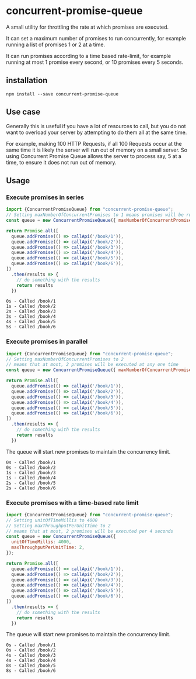 # concurrent-promise-queue

A small utility for throttling the rate at which promises are executed.

It can set a maximum number of promises to run concurrently, for example running a list of promises 1 or 2 at a time.

It can run promises according to a time based rate-limit, for example running at most 1 promise every second, or 10 promises every 5 seconds.

## installation
```shell
npm install --save concurrent-promise-queue
```

## Use case

Generally this is useful if you have a lot of resources to call, but you do not want to overload your server by attempting to do them all at the same time.

For example, making 100 HTTP Requests, if all 100 Requests occur at the same time it is likely the server will run out of memory on a small server.
So using Concurrent Promise Queue allows the server to process say, 5 at a time, to ensure it does not run out of memory.

## Usage

### Execute promises in series
```js
import {ConcurrentPromiseQueue} from "concurrent-promise-queue";
// Setting maxNumberOfConcurrentPromises to 1 means promises will be run one after another
const queue = new ConcurrentPromiseQueue({ maxNumberOfConcurrentPromises: 1 });

return Promise.all([
  queue.addPromise(() => callApi('/book/1')),
  queue.addPromise(() => callApi('/book/2')),
  queue.addPromise(() => callApi('/book/3')),
  queue.addPromise(() => callApi('/book/4')),
  queue.addPromise(() => callApi('/book/5')),
  queue.addPromise(() => callApi('/book/6')),
])
  .then(results => {
    // do something with the results
    return results
  })
```

```
0s - Called /book/1
1s - Called /book/2
2s - Called /book/3
3s - Called /book/4
4s - Called /book/5
5s - Called /book/6
```

### Execute promises in parallel
```js
import {ConcurrentPromiseQueue} from "concurrent-promise-queue";
// Setting maxNumberOfConcurrentPromises to 2 
// means that at most, 2 promises will be executed at any one time
const queue = new ConcurrentPromiseQueue({ maxNumberOfConcurrentPromises: 2 });

return Promise.all([
  queue.addPromise(() => callApi('/book/1')),
  queue.addPromise(() => callApi('/book/2')),
  queue.addPromise(() => callApi('/book/3')),
  queue.addPromise(() => callApi('/book/4')),
  queue.addPromise(() => callApi('/book/5')),
  queue.addPromise(() => callApi('/book/6')),
])
  .then(results => {
    // do something with the results
    return results
  })
```

The queue will start new promises to maintain the concurrency limit.
```
0s - Called /book/1
0s - Called /book/2
1s - Called /book/3
1s - Called /book/4
2s - Called /book/5
2s - Called /book/6
```

### Execute promises with a time-based rate limit
```js
import {ConcurrentPromiseQueue} from "concurrent-promise-queue";
// Setting unitOfTimeMillis to 4000
// Setting maxThroughputPerUnitTime to 2
// means that at most, 2 promises will be executed per 4 seconds
const queue = new ConcurrentPromiseQueue({
  unitOfTimeMillis: 4000,
  maxThroughputPerUnitTime: 2,
});

return Promise.all([
  queue.addPromise(() => callApi('/book/1')),
  queue.addPromise(() => callApi('/book/2')),
  queue.addPromise(() => callApi('/book/3')),
  queue.addPromise(() => callApi('/book/4')),
  queue.addPromise(() => callApi('/book/5')),
  queue.addPromise(() => callApi('/book/6')),
])
  .then(results => {
    // do something with the results
    return results
  })
```

The queue will start new promises to maintain the concurrency limit.
```
0s - Called /book/1
0s - Called /book/2
4s - Called /book/3
4s - Called /book/4
8s - Called /book/5
8s - Called /book/6
```

